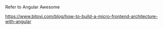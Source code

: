 Refer to Angular Awesome

https://www.bitovi.com/blog/how-to-build-a-micro-frontend-architecture-with-angular
